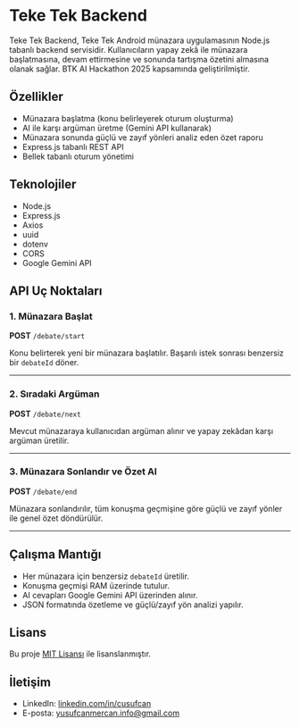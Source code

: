 # Teke Tek Backend

Teke Tek Backend, Teke Tek Android münazara uygulamasının Node.js tabanlı backend servisidir. Kullanıcıların yapay zekâ ile münazara başlatmasına, devam ettirmesine ve sonunda tartışma özetini almasına olanak sağlar. BTK AI Hackathon 2025 kapsamında geliştirilmiştir.

## Özellikler
- Münazara başlatma (konu belirleyerek oturum oluşturma)
- AI ile karşı argüman üretme (Gemini API kullanarak)
- Münazara sonunda güçlü ve zayıf yönleri analiz eden özet raporu
- Express.js tabanlı REST API
- Bellek tabanlı oturum yönetimi

## Teknolojiler
- Node.js
- Express.js
- Axios
- uuid
- dotenv
- CORS
- Google Gemini API

## API Uç Noktaları

### 1. Münazara Başlat
**POST** `/debate/start`

Konu belirterek yeni bir münazara başlatılır. Başarılı istek sonrası benzersiz bir `debateId` döner.

---

### 2. Sıradaki Argüman
**POST** `/debate/next`

Mevcut münazaraya kullanıcıdan argüman alınır ve yapay zekâdan karşı argüman üretilir.

---

### 3. Münazara Sonlandır ve Özet Al
**POST** `/debate/end`

Münazara sonlandırılır, tüm konuşma geçmişine göre güçlü ve zayıf yönler ile genel özet döndürülür.

---

## Çalışma Mantığı
- Her münazara için benzersiz `debateId` üretilir.
- Konuşma geçmişi RAM üzerinde tutulur.
- AI cevapları Google Gemini API üzerinden alınır.
- JSON formatında özetleme ve güçlü/zayıf yön analizi yapılır.

## Lisans
Bu proje [MIT Lisansı](LICENSE) ile lisanslanmıştır.

## İletişim
- LinkedIn: [linkedin.com/in/cusufcan](https://linkedin.com/in/cusufcan)
- E-posta: [yusufcanmercan.info@gmail.com](mailto:yusufcanmercan.info@gmail.com)
